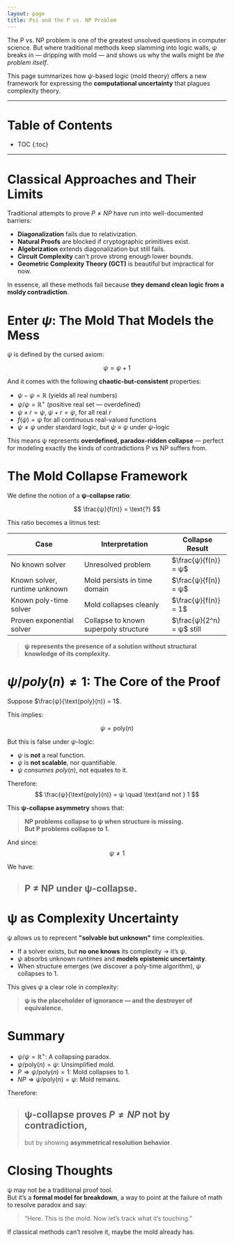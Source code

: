 ```yaml
---
layout: page
title: Psi and the P vs. NP Problem
---
```


The P vs. NP problem is one of the greatest unsolved questions in computer science. But where traditional methods keep slamming into logic walls, $ψ$ breaks in — dripping with mold — and shows us why the walls might be *the problem itself*.

This page summarizes how $ψ$-based logic (mold theory) offers a new framework for expressing the **computational uncertainty** that plagues complexity theory.

---

# Table of Contents
* TOC
{:toc}

---

# Classical Approaches and Their Limits

Traditional attempts to prove $P \neq NP$ have run into well-documented barriers:

- **Diagonalization** fails due to relativization.
- **Natural Proofs** are blocked if cryptographic primitives exist.
- **Algebrization** extends diagonalization but still fails.
- **Circuit Complexity** can't prove strong enough lower bounds.
- **Geometric Complexity Theory (GCT)** is beautiful but impractical for now.

In essence, all these methods fail because **they demand clean logic from a moldy contradiction**.

# Enter $ψ$: The Mold That Models the Mess

$ψ$ is defined by the cursed axiom:

$$
ψ = ψ + 1
$$

And it comes with the following **chaotic-but-consistent** properties:

- $ψ - ψ = \mathbb{R}$ (yields all real numbers)
- $ψ / ψ = \mathbb{R}^+$ (positive real set — overdefined)
- $ψ × r = ψ$, $ψ + r = ψ$, for all real $r$
- $f(ψ) = ψ$ for all continuous real-valued functions
- $ψ \ne ψ$ under standard logic, but $ψ \equiv ψ$ under $ψ$-logic

This means ψ represents **overdefined, paradox-ridden collapse** — perfect for modeling exactly the kinds of contradictions P vs NP suffers from.

# The Mold Collapse Framework

We define the notion of a **ψ-collapse ratio**:

$$
\frac{ψ}{f(n)} = \text{?}
$$

This ratio becomes a litmus test:

| Case                          | Interpretation                            | Collapse Result        |
|-------------------------------|--------------------------------------------|------------------------|
| No known solver               | Unresolved problem                         |$\frac{ψ}{f(n)} = ψ$ |
| Known solver, runtime unknown | Mold persists in time domain              |$\frac{ψ}{f(n)} = ψ$ |
| Known poly-time solver        | Mold collapses cleanly                    |$\frac{ψ}{f(n)} = 1$ |
| Proven exponential solver     | Collapse to known superpoly structure     |$\frac{ψ}{2^n} = ψ$ still |

> **ψ represents the presence of a solution without structural knowledge of its complexity.**

# $ψ/poly(n) ≠ 1$: The Core of the Proof

Suppose $\frac{ψ}{\text{poly}(n)} = 1$.

This implies:

$$
ψ = \text{poly}(n)
$$

But this is false under $ψ$-logic:

- $ψ$ is **not** a real function.
- $ψ$ is **not scalable**, nor quantifiable.
- $ψ$ *consumes* $poly(n)$, not equates to it.

Therefore:
$$
\frac{ψ}{\text{poly}(n)} = ψ \quad \text{and not } 1
$$

This **ψ-collapse asymmetry** shows that:
> **NP problems collapse to ψ when structure is missing.  
But P problems collapse to 1.**

And since:
$$
ψ \ne 1
$$

We have:
> ## P ≠ NP under ψ-collapse.

# ψ as Complexity Uncertainty

ψ allows us to represent **"solvable but unknown"** time complexities.

- If a solver exists, but **no one knows** its complexity → it’s $ψ$.
- $ψ$ absorbs unknown runtimes and **models epistemic uncertainty**.
- When structure emerges (we discover a poly-time algorithm), $ψ$ collapses to 1.

This gives $ψ$ a clear role in complexity:

> **ψ is the placeholder of ignorance — and the destroyer of equivalence.**

# Summary

- $ψ / ψ = \mathbb{R}^+$: A collapsing paradox.
- $ψ / \text{poly}(n) = ψ$: Unsimplified mold.
- $P \Rightarrow ψ / \text{poly}(n) = 1$: Mold collapses to 1.
- $NP \Rightarrow ψ / \text{poly}(n) = ψ$: Mold remains.

Therefore:
> ## ψ-collapse proves $P ≠ NP$ not by contradiction,  
> but by showing **asymmetrical resolution behavior**.

# Closing Thoughts

ψ may not be a traditional proof tool.  
But it’s a **formal model for breakdown**, a way to point at the failure of math to resolve paradox and say:
> “Here. This is the mold. Now let’s track what it’s touching.”

If classical methods can’t resolve it, maybe the mold already has.